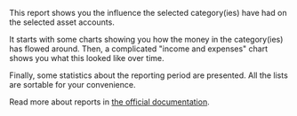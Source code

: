 This report shows you the influence the selected category(ies) have had on the selected asset accounts.

It starts with some charts showing you how the money in the category(ies) has flowed around. Then, a complicated "income and expenses" chart shows you what this looked like over time.

Finally, some statistics about the reporting period are presented. All the lists are sortable for your convenience.

Read more about reports in [the official documentation](https://drive.google.com/open?id=1Sd7zt2hZ57ybRO1xARW8c5Wf_oLEIdZ6).

